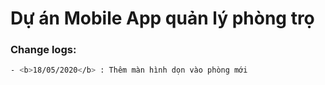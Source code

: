 # Dự án Mobile App quản lý phòng trọ

### Change logs:
```sh
- <b>18/05/2020</b> : Thêm màn hình dọn vào phòng mới
```